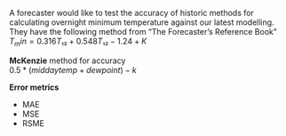 A forecaster would like to test the accuracy of historic methods for calculating overnight minimum temperature against our latest modelling. 
<br/>They have the following method from “The Forecaster’s Reference Book"<br/>
          $`T_min=0.316T₁₂+0.548T₁₂-1.24+K `$

**McKenzie** method for accuracy<br/>
         $` 0.5 * (middaytemp + dewpoint) - k `$
<br/>

**Error metrics** <br/>
  * MAE <br/>
  * MSE <br/>
  * RSME <br/>
